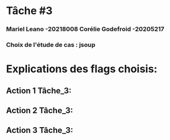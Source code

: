 # Tâche #3
### Mariel Leano -20218008 Corélie Godefroid -20205217
### Choix de l'étude de cas : jsoup

# Explications des flags choisis:

## Action 1 Tâche_3:

## Action 2 Tâche_3:

## Action 3 Tâche_3: